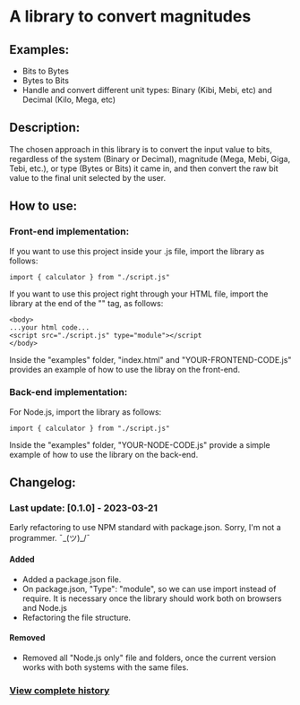 # A library to convert magnitudes
## Examples:
- Bits to Bytes
- Bytes to Bits
- Handle and convert different unit types: Binary (Kibi, Mebi, etc) and Decimal (Kilo, Mega, etc)

## Description:

The chosen approach in this library is to convert the input value to bits, regardless of the system (Binary or Decimal), magnitude (Mega, Mebi, Giga, Tebi, etc.), or type (Bytes or Bits) it came in, and then convert the raw bit value to the final unit selected by the user.

## How to use:

### Front-end implementation:

If you want to use this project inside your .js file, import the library as follows:

```
import { calculator } from "./script.js"
```

If you want to use this project right through your HTML file, import the library at the end of the "<body>" tag, as follows:

```
<body>
...your html code...
<script src="./script.js" type="module"></script
</body>
```

Inside the "examples" folder, "index.html" and "YOUR-FRONTEND-CODE.js" provides an example of how to use the libray on the front-end.

### Back-end implementation:

For Node.js, import the library as follows:

```
import { calculator } from "./script.js"
```

Inside the "examples" folder, "YOUR-NODE-CODE.js" provide a simple example of how to use the library on the back-end.

## Changelog:

### Last update: [0.1.0] - 2023-03-21

Early refactoring to use NPM standard with package.json. Sorry, I'm not a programmer. ¯\_(ツ)_/¯

#### Added

- Added a package.json file.
- On package.json, "Type": "module", so we can use import instead of require. It is necessary once the library should work both on browsers and Node.js
- Refactoring the file structure.

#### Removed

- Removed all "Node.js only" file and folders, once the current version works with both systems with the same files.

### [View complete history](./CHANGELOG.md)